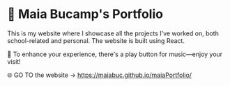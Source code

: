 # 📌 Maia Bucamp's Portfolio  

This is my website where I showcase all the projects I've worked on, both school-related and personal. The website is built using React.

🎵 To enhance your experience, there's a play button for music—enjoy your visit!

🌐 GO TO the website → https://maiabuc.github.io/maiaPortfolio/
